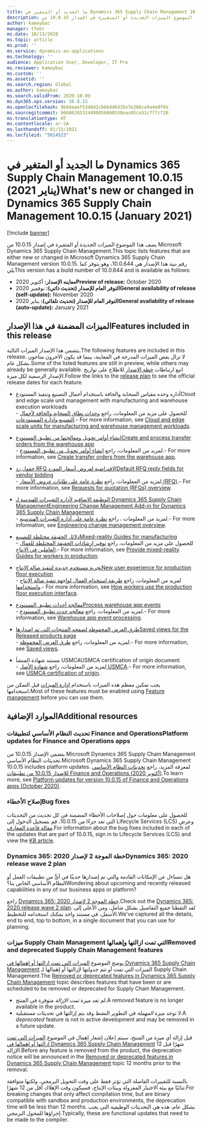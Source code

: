 ```yaml
---
title: ما الجديد أو المتغير في Dynamics 365 Supply Chain Management 10.0.15 (يناير 2021)
description: يصف هذا الموضوع الميزات الجديدة أو المتغيرة في الإصدار 10.0.15 من Dynamics 365 Supply Chain Management.
author: kamaybac
manager: tfehr
ms.date: 10/13/2020
ms.topic: article
ms.prod: ''
ms.service: dynamics-ax-applications
ms.technology: ''
audience: Application User, Developer, IT Pro
ms.reviewer: kamaybac
ms.custom: ''
ms.assetid: ''
ms.search.region: Global
ms.author: kamaybac
ms.search.validFrom: 2020-10-09
ms.dyn365.ops.version: 10.0.15
ms.openlocfilehash: 9b84aaef5348d2cb6bdd6d35e7e26bca9a4e0f6b
ms.sourcegitcommit: b6686265314499056690538eaa95ca51cff7c720
ms.translationtype: HT
ms.contentlocale: ar-SA
ms.lasthandoff: 01/15/2021
ms.locfileid: "5014523"
---
```

# <a name="whats-new-or-changed-in-dynamics-365-supply-chain-management-10015-january-2021"></a><span data-ttu-id="13646-103">ما الجديد أو المتغير في Dynamics 365 Supply Chain Management 10.0.15 (يناير 2021)</span><span class="sxs-lookup"><span data-stu-id="13646-103">What's new or changed in Dynamics 365 Supply Chain Management 10.0.15 (January 2021)</span></span>

[!include [banner](../includes/banner.md)]

<span data-ttu-id="13646-104">يصف هذا الموضوع الميزات الجديدة أو المتغيرة في إصدار 10.0.15 من Microsoft Dynamics 365 Supply Chain Management.</span><span class="sxs-lookup"><span data-stu-id="13646-104">This topic lists features that are either new or changed in Microsoft Dynamics 365 Supply Chain Management version 10.0.15.</span></span> <span data-ttu-id="13646-105">رقم بنية هذا الإصدار هي 10.0.644، وهو يتوفر كما يلي</span><span class="sxs-lookup"><span data-stu-id="13646-105">This version has a build number of 10.0.644 and is available as follows:</span></span>

- <span data-ttu-id="13646-106">**معاينه الإصدار:** أكتوبر 2020</span><span class="sxs-lookup"><span data-stu-id="13646-106">**Preview of release:** October 2020</span></span>
- <span data-ttu-id="13646-107">**التوفر العام للإصدار (تحديث ذاتي):** نوفمبر 2020</span><span class="sxs-lookup"><span data-stu-id="13646-107">**General availability of release (self-update):** November 2020</span></span>
- <span data-ttu-id="13646-108">**التوفر العام للإصدار (تحديث تلقائي):** يناير 2020</span><span class="sxs-lookup"><span data-stu-id="13646-108">**General availability of release (auto-update):** January 2021</span></span>

## <a name="features-included-in-this-release"></a><span data-ttu-id="13646-109">الميزات المضمنة في هذا الإصدار</span><span class="sxs-lookup"><span data-stu-id="13646-109">Features included in this release</span></span>

<span data-ttu-id="13646-110">يتضمن هذا الإصدار الميزات التالية.</span><span class="sxs-lookup"><span data-stu-id="13646-110">The following features are included in this release.</span></span> <span data-ttu-id="13646-111">لا تزال بعض الميزات المدرجة في المعاينة، بينما قد يكون الآخرون متاحون بشكل عام.</span><span class="sxs-lookup"><span data-stu-id="13646-111">Some of the listed features are still in preview, while others may already be generally available.</span></span> <span data-ttu-id="13646-112">اتبع ارتباطات [خطة الإصدار](https://docs.microsoft.com/dynamics365-release-plan/2020wave2/finance-operations/dynamics365-supply-chain-management/planned-features) للاطلاع على تواريخ الإصدار الرسمية لكل ميزة.</span><span class="sxs-lookup"><span data-stu-id="13646-112">Follow the links to the [release plan](https://docs.microsoft.com/dynamics365-release-plan/2020wave2/finance-operations/dynamics365-supply-chain-management/planned-features) to see the official release dates for each feature.</span></span>

- <span data-ttu-id="13646-113">أداره وحده مقياس السحابة والحافة باستخدام أحمال التصنيع وتنفيذ المستودع</span><span class="sxs-lookup"><span data-stu-id="13646-113">Cloud and edge scale unit management with manufacturing and warehouse execution workloads</span></span><br> <span data-ttu-id="13646-114">- للحصول على مزيد من المعلومات، راجع [وحدات نطاق السحابة والحافة لأحمال التصنيع وإدارة المستودعات](../cloud-edge/cloud-edge-landing-page.md).</span><span class="sxs-lookup"><span data-stu-id="13646-114">- For more information, see [Cloud and edge scale units for manufacturing and warehouse management workloads](../cloud-edge/cloud-edge-landing-page.md).</span></span>

- [<span data-ttu-id="13646-115">إنشاء أوامر تحويل ومعالجتها من تطبيق المستودع</span><span class="sxs-lookup"><span data-stu-id="13646-115">Create and process transfer orders from the warehouse app</span></span>](https://docs.microsoft.com/dynamics365-release-plan/2020wave2/finance-operations/dynamics365-supply-chain-management/ad-hoc-transfer-order-creation-warehousing-mobile-app)<br> <span data-ttu-id="13646-116">- لمزيد من المعلومات، راجع [إنشاء أوامر تحويل من تطبيق المستودع](../warehousing/create-transfer-order-from-warehouse-app.md).</span><span class="sxs-lookup"><span data-stu-id="13646-116">- For more information, see [Create transfer orders from the warehouse app](../warehousing/create-transfer-order-from-warehouse-app.md).</span></span>

- [<span data-ttu-id="13646-117">حقول رد RFQ الافتراضية لعروض أسعار المورد</span><span class="sxs-lookup"><span data-stu-id="13646-117">Default RFQ reply fields for vendor bidding</span></span>](https://docs.microsoft.com/dynamics365-release-plan/2020wave2/finance-operations/dynamics365-supply-chain-management/default-rfq-reply-fields-for-vendor-bidding)<br> <span data-ttu-id="13646-118">- لمزيد من المعلومات، راجع [نظرة عامة على طلبات عروض الأسعار (RFQ)](../procurement/request-quotations.md).</span><span class="sxs-lookup"><span data-stu-id="13646-118">- For more information, see [Requests for quotation (RFQs) overview](../procurement/request-quotations.md).</span></span>

- [<span data-ttu-id="13646-119">الوظيفة الاضافيه لأداره التغييرات للهندسة لـ Dynamics 365 Supply Chain Management</span><span class="sxs-lookup"><span data-stu-id="13646-119">Engineering Change Management Add-in for Dynamics 365 Supply Chain Management</span></span>](https://docs.microsoft.com/dynamics365-release-plan/2020wave2/finance-operations/dynamics365-supply-chain-management/engineering-change-management)<br> <span data-ttu-id="13646-120">- لمزيد من المعلومات ، راجع [نظرة عامة على أداره التغييرات الهندسية](../engineering-change-management/product-engineering-overview.md).</span><span class="sxs-lookup"><span data-stu-id="13646-120">- For more information, see [Engineering change management overview](../engineering-change-management/product-engineering-overview.md).</span></span>

- [<span data-ttu-id="13646-121">دلائل الحقيقة مختلطة للتصنيع</span><span class="sxs-lookup"><span data-stu-id="13646-121">Mixed-reality Guides for manufacturing</span></span>](https://docs.microsoft.com/dynamics365-release-plan/2020wave2/finance-operations/dynamics365-supply-chain-management/mixed-reality-guides-manufacturing)<br> <span data-ttu-id="13646-122">- للحصول على مزيد من المعلومات، راجع [توفير إرشادات الحقيقة المختلطة للعمال العاملين في الإنتاج](../production-control/instruction-guides-in-production-overview.md).</span><span class="sxs-lookup"><span data-stu-id="13646-122">- For more information, see [Provide mixed-reality Guides for workers in production](../production-control/instruction-guides-in-production-overview.md).</span></span>

- [<span data-ttu-id="13646-123">تجربة مستخدم جديدة لتنفيذ صالة الإنتاج</span><span class="sxs-lookup"><span data-stu-id="13646-123">New user experience for production floor execution</span></span>](https://docs.microsoft.com/dynamics365-release-plan/2020wave2/finance-operations/dynamics365-supply-chain-management/mes-terminal-enhancements-discrete-manufacturing)<br> <span data-ttu-id="13646-124">- لمزيد من المعلومات، راجع [‏‫طريقة استخدام العمال لواجهة تنفيذ صالة الإنتاج‬ واستخدامها‬](../production-control/production-floor-execution-use.md).</span><span class="sxs-lookup"><span data-stu-id="13646-124">- For more information, see [How workers use the production floor execution interface](../production-control/production-floor-execution-use.md).</span></span>

- [<span data-ttu-id="13646-125">معالجة أحداث تطبيق المستودع</span><span class="sxs-lookup"><span data-stu-id="13646-125">Process warehouse app events</span></span>](https://docs.microsoft.com/dynamics365-release-plan/2020wave2/finance-operations/dynamics365-supply-chain-management/process-warehouse-app-events)<br> <span data-ttu-id="13646-126">- لمزيد من المعلومات، راجع [معالجه حدث تطبيق المستودع](../warehousing/warehouse-app-events.md).</span><span class="sxs-lookup"><span data-stu-id="13646-126">- For more information, see [Warehouse app event processing](../warehousing/warehouse-app-events.md).</span></span>

- [<span data-ttu-id="13646-127">طرق العرض المحفوظة لصفحه المنتجات التي تم إصدارها</span><span class="sxs-lookup"><span data-stu-id="13646-127">Saved views for the Released products page</span></span>](https://docs.microsoft.com/dynamics365-release-plan/2020wave2/finance-operations/dynamics365-supply-chain-management/saved-views-released-products-page)<br> <span data-ttu-id="13646-128">- لمزيد من المعلومات، راجع [طرق العرض المحفوظة](../../fin-ops-core/fin-ops/get-started/saved-views.md).</span><span class="sxs-lookup"><span data-stu-id="13646-128">- For more information, see [Saved views](../../fin-ops-core/fin-ops/get-started/saved-views.md).</span></span>

- <span data-ttu-id="13646-129">مستند شهادة المنشأ USMCA</span><span class="sxs-lookup"><span data-stu-id="13646-129">USMCA certification of origin document</span></span><br> <span data-ttu-id="13646-130">- لمزيد من المعلومات، راجع [شهادة الأصل USMCA](../transportation/usmca-certification-of-origin.md).</span><span class="sxs-lookup"><span data-stu-id="13646-130">- For more information, see [USMCA certification of origin](../transportation/usmca-certification-of-origin.md).</span></span>

<span data-ttu-id="13646-131">يجب تمكين معظم هذه الميزات باستخدام [إدارة الميزات](../../fin-ops-core/fin-ops/get-started/feature-management/feature-management-overview.md) قبل التمكن من استخدامها.</span><span class="sxs-lookup"><span data-stu-id="13646-131">Most of these features must be enabled using [Feature management](../../fin-ops-core/fin-ops/get-started/feature-management/feature-management-overview.md) before you can use them.</span></span>

## <a name="additional-resources"></a><span data-ttu-id="13646-132">الموارد الإضافية</span><span class="sxs-lookup"><span data-stu-id="13646-132">Additional resources</span></span>

### <a name="platform-updates-for-finance-and-operations-apps"></a><span data-ttu-id="13646-133">تحديث النظام الأساسي لتطبيقات Finance and Operations</span><span class="sxs-lookup"><span data-stu-id="13646-133">Platform updates for Finance and Operations apps</span></span>

<span data-ttu-id="13646-134">يتضمن الإصدار 10.0.15 من Microsoft Dynamics 365 Supply Chain Management تحديثات النظام الأساسي.</span><span class="sxs-lookup"><span data-stu-id="13646-134">Microsoft Dynamics 365 Supply Chain Management 10.0.15 includes platform updates.</span></span> <span data-ttu-id="13646-135">لمعرفة المزيد، راجع [تحديثات النظام الأساسي للإصدار 10.0.15 من تطبيقات Finance and Operations (أكتوبر 2020)](../../fin-ops-core/dev-itpro/get-started/whats-new-platform-updates-10-0-15.md).</span><span class="sxs-lookup"><span data-stu-id="13646-135">To learn more, see [Platform updates for version 10.0.15 of Finance and Operations apps (October 2020)](../../fin-ops-core/dev-itpro/get-started/whats-new-platform-updates-10-0-15.md).</span></span>

### <a name="bug-fixes"></a><span data-ttu-id="13646-136">إصلاح الأخطاء</span><span class="sxs-lookup"><span data-stu-id="13646-136">Bug fixes</span></span>

<span data-ttu-id="13646-137">للحصول على معلومات حول إصلاحات الأخطاء المضمنة في كل تحديث من التحديثات التي تعد جزءًا من 10.0.15، قم بتسجيل الدخول إلى Lifecycle Services (LCS) وعرض [مقالة قاعدة المعارف](https://fix.lcs.dynamics.com/Issue/Details?bugId=514518&dbType=3&qc=8fbe12733a7e1aa197e91fb11530f69fa89b9b39c08d89a19873f755c9430988).</span><span class="sxs-lookup"><span data-stu-id="13646-137">For information about the bug fixes included in each of the updates that are part of 10.0.15, sign in to Lifecycle Services (LCS) and view the [KB article](https://fix.lcs.dynamics.com/Issue/Details?bugId=514518&dbType=3&qc=8fbe12733a7e1aa197e91fb11530f69fa89b9b39c08d89a19873f755c9430988).</span></span>

### <a name="dynamics-365-2020-release-wave-2-plan"></a><span data-ttu-id="13646-138">Dynamics 365: خطة الموجة 2 لإصدار 2020</span><span class="sxs-lookup"><span data-stu-id="13646-138">Dynamics 365: 2020 release wave 2 plan</span></span>

<span data-ttu-id="13646-139">هل تتساءل عن الإمكانات القادمة والتي تم إصدارها حديثًا في أيٍّ من تطبيقات العمل أو النظام الأساسي الخاص بنا؟</span><span class="sxs-lookup"><span data-stu-id="13646-139">Wondering about upcoming and recently released capabilities in any of our business apps or platform?</span></span>

<span data-ttu-id="13646-140">راجع [Dynamics 365: خطة الموجة 2 لإصدار 2020](https://docs.microsoft.com/dynamics365-release-plan/2020wave2/index).</span><span class="sxs-lookup"><span data-stu-id="13646-140">Check out the [Dynamics 365: 2020 release wave 2 plan](https://docs.microsoft.com/dynamics365-release-plan/2020wave2/index).</span></span> <span data-ttu-id="13646-141">لقد التقطنا جميع التفاصيل بشكل شامل، ومن الأعلى إلى الأسفل، في مستند واحد يمكنك استخدامه للتخطيط.</span><span class="sxs-lookup"><span data-stu-id="13646-141">We've captured all the details, end to end, top to bottom, in a single document that you can use for planning.</span></span>

### <a name="removed-and-deprecated-supply-chain-management-features"></a><span data-ttu-id="13646-142">ميزات Supply Chain Management التي تمت ازالتها وإهمالها</span><span class="sxs-lookup"><span data-stu-id="13646-142">Removed and deprecated Supply Chain Management features</span></span>

<span data-ttu-id="13646-143">يوضح الموضوع [الميزات التي تمت ازالتها أو إهمالها في Dynamics 365 Supply Chain Management](removed-deprecated-features-scm-updates.md) الميزات التي تمت أو تتم جدولتها لإزالتها أو إهمالها لـ Supply Chain Management.</span><span class="sxs-lookup"><span data-stu-id="13646-143">The [Removed or deprecated features in Dynamics 365 Supply Chain Management](removed-deprecated-features-scm-updates.md) topic describes features that have been or are scheduled to be removed or deprecated for Supply Chain Management.</span></span>

- <span data-ttu-id="13646-144">لم تعد ميزة *تمت الإزالة* متوفرة في المنتج.</span><span class="sxs-lookup"><span data-stu-id="13646-144">A *removed* feature is no longer available in the product.</span></span>
- <span data-ttu-id="13646-145">لا توجد ميزة *المهملة* في التطوير النشط وقد يتم إزالتها في تحديثات مستقبلية.</span><span class="sxs-lookup"><span data-stu-id="13646-145">A *deprecated* feature is not in active development and may be removed in a future update.</span></span>

<span data-ttu-id="13646-146">قبل إزالة أي ميزة من المنتج، سيتم إعلان إشعار إهمال في الموضوع [الميزات التي تمت إزالتها أو إهمالها في Dynamics 365 Supply Chain Management](removed-deprecated-features-scm-updates.md) 12 شهرًا قبل الإزالة.</span><span class="sxs-lookup"><span data-stu-id="13646-146">Before any feature is removed from the product, the deprecation notice will be announced in the [Removed or deprecated features in Dynamics 365 Supply Chain Management](removed-deprecated-features-scm-updates.md) topic 12 months prior to the removal.</span></span>

<span data-ttu-id="13646-147">بالنسبة للتغييرات الفاصلة التي تؤثر فقط على وقت التحويل البرمجي، ولكنها متوافقة ثنائيًا مع بيئة الاختبار المعزولة وبيئات الإنتاج، فسيكون وقت الإهلاك أقل من 12 شهرًا.</span><span class="sxs-lookup"><span data-stu-id="13646-147">For breaking changes that only affect compilation time, but are binary compatible with sandbox and production environments, the deprecation time will be less than 12 months.</span></span> <span data-ttu-id="13646-148">بشكل عام، هذه هي التحديثات الوظيفية التي يجب إجراؤها للمحول البرمجي.</span><span class="sxs-lookup"><span data-stu-id="13646-148">Typically, these are functional updates that need to be made to the compiler.</span></span>
